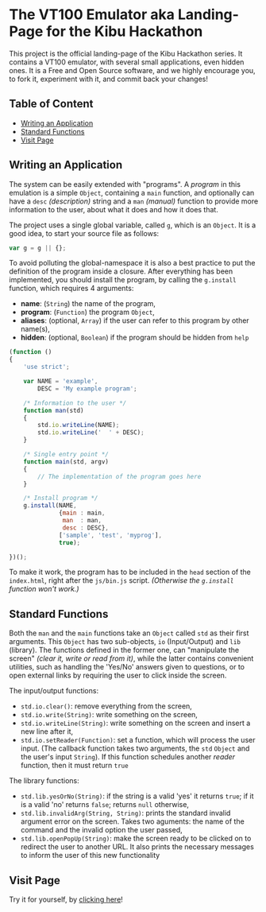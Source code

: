 
The VT100 Emulator aka Landing-Page for the Kibu Hackathon
==========================================================

This project is the official landing-page of the Kibu Hackathon series. It
contains a VT100 emulator, with several small applications, even hidden ones.
It is a Free and Open Source software, and we highly encourage you, to fork it,
experiment with it, and commit back your changes!



Table of Content
----------------

- [Writing an Application](#writing-an-application)
- [Standard Functions](#standard-functions)
- [Visit Page](#visit-page)



Writing an Application
----------------------

The system can be easily extended with "programs". A *program* in this emulation
is a simple `Object`, containing a `main` function, and optionally can have a
`desc` *(description)* string and a `man` *(manual)* function to provide more
information to the user, about what it does and how it does that.

The project uses a single global variable, called `g`, which is an `Object`. It
is a good idea, to start your source file as follows:

```javascript
var g = g || {};
```

To avoid polluting the global-namespace it is also a best practice to put the
definition of the program inside a closure. After everything has been
implemented, you should install the program, by calling the `g.install`
function, which requires 4 arguments:

- **name**: (`String`) the name of the program,
- **program**: (`Function`) the program `Object`,
- **aliases**: (optional, `Array`) if the user can refer to this program by
  other name(s),
- **hidden**: (optional, `Boolean`) if the program should be hidden from `help`

```javascript
(function ()
{
    'use strict';

    var NAME = 'example',
        DESC = 'My example program';

    /* Information to the user */
    function man(std)
    {
        std.io.writeLine(NAME);
        std.io.writeLine('  ' + DESC);
    }

    /* Single entry point */
    function main(std, argv)
    {
        // The implementation of the program goes here
    }

    /* Install program */
    g.install(NAME,
              {main : main,
               man  : man,
               desc : DESC},
              ['sample', 'test', 'myprog'],
              true);

})();
```

To make it work, the program has to be included in the `head` section of the
`index.html`, right after the `js/bin.js` script. *(Otherwise the `g.install`
function won't work.)*



Standard Functions
------------------

Both the `man` and the `main` functions take an `Object` called `std` as their
first arguments. This `Object` has two sub-objects, `io` (Input/Output) and
`lib` (library). The functions defined in the former one, can "manipulate the
screen" *(clear it, write or read from it)*, while the latter contains
convenient utilities, such as handling the 'Yes/No' answers given to questions,
or to open external links by requiring the user to click inside the screen.

The input/output functions:

- `std.io.clear()`: remove everything from the screen,
- `std.io.write(String)`: write something on the screen,
- `std.io.writeLine(String)`: write something on the screen and insert a new
  line after it,
- `std.io.setReader(Function)`: set a function, which will process the user
  input. (The callback function takes two arguments, the `std` `Object` and the
  user's input `String`). If this function schedules another *reader* function,
  then it must return `true`

The library functions:

- `std.lib.yesOrNo(String)`: if the string is a valid 'yes' it returns `true`;
  if it is a valid 'no' returns `false`; returns `null` otherwise,
- `std.lib.invalidArg(String, String)`: prints the standard invalid argument
  error on the screen. Takes two aguments: the name of the command and the
  invalid option the user passed,
- `std.lib.openPopUp(String)`: make the screen ready to be clicked on to
  redirect the user to another URL. It also prints the necessary messages to
  inform the user of this new functionality



Visit Page
----------

Try it for yourself, by [clicking here](http://open.kibu.hu)!
